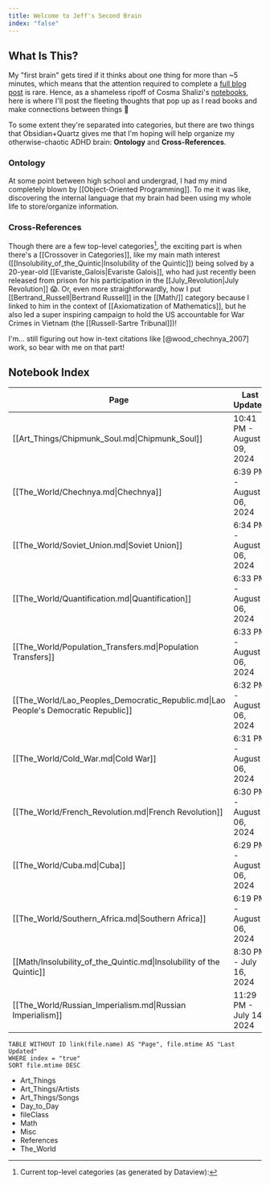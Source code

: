 ```yaml
---
title: Welcome to Jeff's Second Brain
index: "false"
---
```

## What Is This?

My "first brain" gets tired if it thinks about one thing for more than ~5 minutes, which means that the attention required to complete a [full blog post](https://jjacobs.me/blog) is rare. Hence, as a shameless ripoff of Cosma Shalizi's [notebooks](http://bactra.org/notebooks/), here is where I'll post the fleeting thoughts that pop up as I read books and make connections between things 🙈

To some extent they're separated into categories, but there are two things that Obsidian+Quartz gives me that I'm hoping will help organize my otherwise-chaotic ADHD brain: **Ontology** and **Cross-References**.

### Ontology

At some point between high school and undergrad, I had my mind completely blown by [[Object-Oriented Programming]]. To me it was like, discovering the internal language that my brain had been using my whole life to store/organize information.

### Cross-References

Though there are a few top-level categories[^1], the exciting part is when there's a [[Crossover in Categories]], like my main math interest ([[Insolubility_of_the_Quintic|Insolubility of the Quintic]]) being solved by a 20-year-old [[Evariste_Galois|Evariste Galois]], who had just recently been released from prison for his participation in the [[July_Revolution|July Revolution]] 😱. Or, even more straightforwardly, how I put [[Bertrand_Russell|Bertrand Russell]] in the [[Math/]] category because I linked to him in the context of [[Axiomatization of Mathematics]], but he also led a super inspiring campaign to hold the US accountable for War Crimes in Vietnam (the [[Russell-Sartre Tribunal]])!

I'm... still figuring out how in-text citations like [@wood_chechnya_2007] work, so bear with me on that part!

## Notebook Index
<!-- QueryToSerialize: TABLE WITHOUT ID link(file.name, title) AS "Page", file.mtime AS "Last Updated" FROM "" WHERE index = "true" SORT file.mtime DESC -->
<!-- SerializedQuery: TABLE WITHOUT ID link(file.name, title) AS "Page", file.mtime AS "Last Updated" FROM "" WHERE index = "true" SORT file.mtime DESC -->

| Page                                                                               | Last Updated               |
| ---------------------------------------------------------------------------------- | -------------------------- |
| [[Art_Things/Chipmunk_Soul.md\|Chipmunk_Soul]]                                     | 10:41 PM - August 09, 2024 |
| [[The_World/Chechnya.md\|Chechnya]]                                                | 6:39 PM - August 06, 2024  |
| [[The_World/Soviet_Union.md\|Soviet Union]]                                        | 6:34 PM - August 06, 2024  |
| [[The_World/Quantification.md\|Quantification]]                                    | 6:33 PM - August 06, 2024  |
| [[The_World/Population_Transfers.md\|Population Transfers]]                        | 6:33 PM - August 06, 2024  |
| [[The_World/Lao_Peoples_Democratic_Republic.md\|Lao People's Democratic Republic]] | 6:32 PM - August 06, 2024  |
| [[The_World/Cold_War.md\|Cold War]]                                                | 6:31 PM - August 06, 2024  |
| [[The_World/French_Revolution.md\|French Revolution]]                              | 6:30 PM - August 06, 2024  |
| [[The_World/Cuba.md\|Cuba]]                                                        | 6:29 PM - August 06, 2024  |
| [[The_World/Southern_Africa.md\|Southern Africa]]                                  | 6:19 PM - August 06, 2024  |
| [[Math/Insolubility_of_the_Quintic.md\|Insolubility of the Quintic]]               | 8:30 PM - July 16, 2024    |
| [[The_World/Russian_Imperialism.md\|Russian Imperialism]]                          | 11:29 PM - July 14, 2024   |
<!-- SerializedQuery END -->


```dataview
TABLE WITHOUT ID link(file.name) AS "Page", file.mtime AS "Last Updated"
WHERE index = "true"
SORT file.mtime DESC
```


<!-- Old dataview:
```dataview
TABLE WITHOUT ID link(file.link, choice(title, title, file.aliases[0])) AS "Title", file.mtime AS "Last Updated"
FROM "content"
WHERE index = "true"
SORT file.mtime DESC
```
-->

[^1]: Current top-level categories (as generated by Dataview):
<!-- QueryToSerialize: LIST WHERE file.folder != "" GROUP BY file.folder -->
<!-- SerializedQuery: LIST WHERE file.folder != "" GROUP BY file.folder -->
- Art_Things
- Art_Things/Artists
- Art_Things/Songs
- Day_to_Day
- fileClass
- Math
- Misc
- References
- The_World
<!-- SerializedQuery END -->
<!--
```dataview
LIST
WHERE file.folder != ""
GROUP BY file.folder
```
-->
